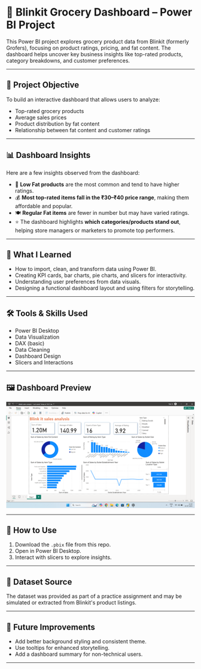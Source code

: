# 🛒 Blinkit Grocery Dashboard – Power BI Project

This Power BI project explores grocery product data from Blinkit (formerly Grofers), focusing on product ratings, pricing, and fat content. The dashboard helps uncover key business insights like top-rated products, category breakdowns, and customer preferences.

---

## 📌 Project Objective

To build an interactive dashboard that allows users to analyze:
- Top-rated grocery products
- Average sales prices
- Product distribution by fat content
- Relationship between fat content and customer ratings

---

## 📊 Dashboard Insights

Here are a few insights observed from the dashboard:

- 🥇 **Low Fat products** are the most common and tend to have higher ratings.
- 💰 **Most top-rated items fall in the ₹30–₹40 price range**, making them affordable and popular.
- 🍽️ **Regular Fat items** are fewer in number but may have varied ratings.
- ⭐ The dashboard highlights **which categories/products stand out**, helping store managers or marketers to promote top performers.

---

## 🧠 What I Learned

- How to import, clean, and transform data using Power BI.
- Creating KPI cards, bar charts, pie charts, and slicers for interactivity.
- Understanding user preferences from data visuals.
- Designing a functional dashboard layout and using filters for storytelling.

---

## 🛠️ Tools & Skills Used

- Power BI Desktop  
- Data Visualization  
- DAX (basic)  
- Data Cleaning  
- Dashboard Design  
- Slicers and Interactions  

---

## 🖼️ Dashboard Preview

![Dashboard Screenshot](blinkit_dashboard.png.png)

---

## 🚀 How to Use

1. Download the `.pbix` file from this repo.
2. Open in Power BI Desktop.
3. Interact with slicers to explore insights.

---

## 📂 Dataset Source

The dataset was provided as part of a practice assignment and may be simulated or extracted from Blinkit's product listings.

---

## 📌 Future Improvements

- Add better background styling and consistent theme.
- Use tooltips for enhanced storytelling.
- Add a dashboard summary for non-technical users.

---

